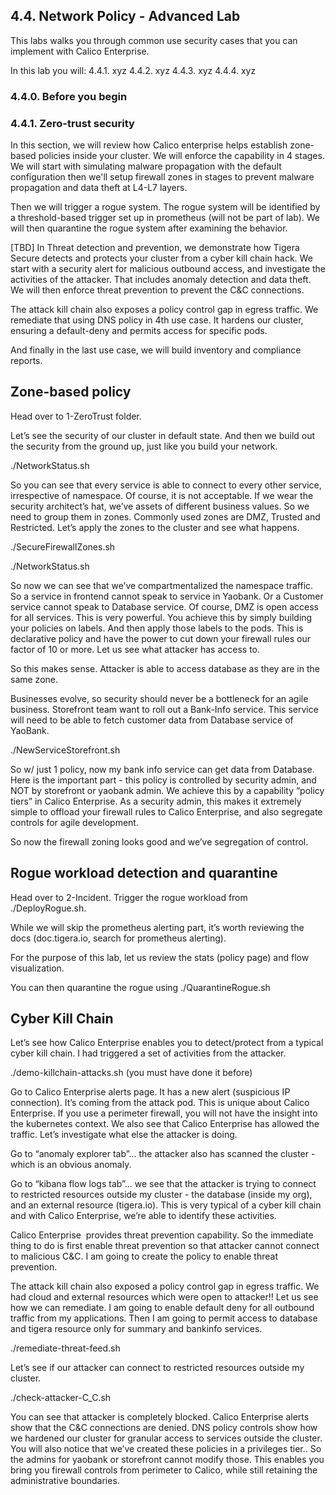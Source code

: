 ## 4.4. Network Policy - Advanced Lab

This labs walks you through common use security cases that you can implement with Calico Enterprise.

In this lab you will:
4.4.1. xyz
4.4.2. xyz
4.4.3. xyz
4.4.4. xyz

### 4.4.0. Before you begin



### 4.4.1. Zero-trust security

In this section, we will review how Calico enterprise helps establish zone-based policies inside your cluster. We will enforce the capability in 4 stages. We will start with simulating malware propagation with the default configuration then we'll setup firewall zones in stages to prevent malware propagation and data theft at L4-L7 layers.





Then we will trigger a rogue system. The rogue system will be identified by a threshold-based trigger set up in prometheus (will not be part of lab). We will then quarantine the rogue system after examining the behavior.

[TBD] In Threat detection and prevention, we demonstrate how Tigera Secure detects and protects your cluster from a cyber kill chain hack. We start with a security alert for malicious outbound access, and investigate the activities of the attacker. That includes anomaly detection and data theft. We will then enforce threat prevention to prevent the C&C connections. 

The attack kill chain also exposes a policy control gap in egress traffic. We remediate that using DNS policy in 4th use case. It hardens our cluster, ensuring a default-deny and permits access for specific pods.

And finally in the last use case, we will build inventory and compliance reports.


## Zone-based policy

Head over to 1-ZeroTrust folder.

Let’s see the security of our cluster in default state. And then we build out the security from the ground up, just like you build your network.

./NetworkStatus.sh

So you can see that every service is able to connect to every other service, irrespective of namespace. Of course, it is not acceptable. If we wear the security architect’s hat, we’ve assets of different business values. So we need to group them in zones. Commonly used zones are DMZ, Trusted and Restricted. Let’s apply the zones to the cluster and see what happens.

./SecureFirewallZones.sh

./NetworkStatus.sh

So now we can see that we’ve compartmentalized the namespace traffic. So a service in frontend cannot speak to service in Yaobank. Or a Customer service cannot speak to Database service. Of course, DMZ is open access for all services. This is very powerful. You achieve this by simply building your policies on labels. And then apply those labels to the pods. This is declarative policy and have the power to cut down your firewall rules our factor of 10 or more. Let us see what attacker has access to.

So this makes sense. Attacker is able to access database as they are in the same zone.

Businesses evolve, so security should never be a bottleneck for an agile business. Storefront team want to roll out a Bank-Info service. This service will need to be able to fetch customer data from Database service of YaoBank. 

./NewServiceStorefront.sh

So w/ just 1 policy, now my bank info service can get data from Database. Here is the important part - this policy is controlled by security admin, and NOT by storefront or yaobank admin. We achieve this by a capability “policy tiers” in Calico Enterprise. As a security admin, this makes it extremely simple to offload your firewall rules to Calico Enterprise, and also segregate controls for agile development.

So now the firewall zoning looks good and we’ve segregation of control. 


## Rogue workload detection and quarantine

Head over to 2-Incident. Trigger the rogue workload from  ./DeployRogue.sh.

While we will skip the prometheus alerting part, it’s worth reviewing the docs (doc.tigera.io, search for prometheus alerting). 

For the purpose of this lab, let us review the stats (policy page) and flow visualization.

You can then quarantine the rogue using ./QuarantineRogue.sh


## Cyber Kill Chain

Let’s see how Calico Enterprise enables you to detect/protect from a typical cyber kill chain. I had triggered a set of activities from the attacker.

./demo-killchain-attacks.sh (you must have done it before)

Go to Calico Enterprise alerts page. It has a new alert (suspicious IP connection). It’s coming from the attack pod. This is unique about Calico Enterprise. If you use a perimeter firewall, you will not have the insight into the kubernetes context. We also see that Calico Enterprise has allowed the traffic. Let’s investigate what else the attacker is doing. 

Go to “anomaly explorer tab”... the attacker also has scanned the cluster - which is an obvious anomaly.

Go to “kibana flow logs tab”... we see that the attacker is trying to connect to restricted resources outside my cluster - the database (inside my org), and an external resource (tigera.io). This is very typical of a cyber kill chain and with Calico Enterprise, we’re able to identify these activities.

Calico Enterprise  provides threat prevention capability. So the immediate thing to do is first enable threat prevention so that attacker cannot connect to malicious C&C. I am going to create the policy to enable threat prevention.

The attack kill chain also exposed a policy control gap in egress traffic. We had cloud and external resources which were open to attacker!! Let us see how we can remediate. I am going to enable default deny for all outbound traffic from my applications. Then I am going to permit access to database and tigera resource only for summary and bankinfo services.

./remediate-threat-feed.sh

Let’s see if our attacker can connect to restricted resources outside my cluster.

./check-attacker-C_C.sh

You can see that attacker is completely blocked. Calico Enterprise alerts show that the C&C connections are denied. DNS policy controls show how we hardened our cluster for granular access to services outside the cluster. You will also notice that we’ve created these policies in a privileges tier.. So the admins for yaobank or storefront cannot modify those. This enables you bring you firewall controls from perimeter to Calico, while still retaining the administrative boundaries.



